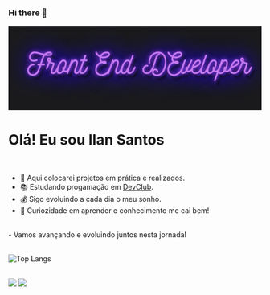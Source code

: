 ### Hi there 👋
![MasterHead](https://github.com/stanley-rodrigues/Stanley-Rodrigues/blob/master/download%20(1).gif?raw=true)
<br>
<h1> Olá! Eu sou Ilan Santos</h1>
<br>

- :hammer: Aqui colocarei projetos em prática e realizados.
- :books: Estudando progamação em <a href="https://rodolfomori.com.br/devclub/">DevClub</a>.
- :moneybag: Sigo evoluindo a cada dia o meu sonho.
- :gem: Curiozidade em aprender e conhecimento me cai bem!
 
<br>
- Vamos avançando e evoluindo juntos nesta jornada!
<br>
<br>

![Top Langs](https://github-readme-stats.vercel.app/api/top-langs/?username=anuraghazra&hide_progress=true)

<br>
<a href="https://www.instagram.com/ilan_santoss/"><img src="https://img.shields.io/badge/-Instagram-%23E4405F?style=for-the-badge&logo=instagram&logoColor=white" target="_blank"></a>
<a href = "mailto:gustavoisaque924@gmail.com"><img src="https://img.shields.io/badge/-Gmail-%23333?style=for-the-badge&logo=gmail&logoColor=white" target="_blank"></a>
